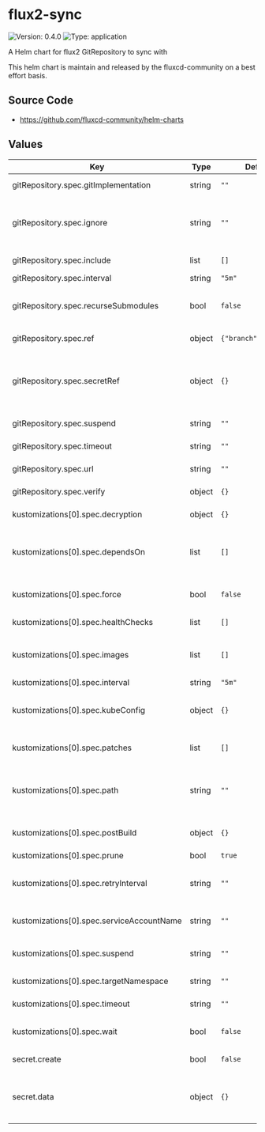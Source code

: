 # flux2-sync

![Version: 0.4.0](https://img.shields.io/badge/Version-0.4.0-informational?style=flat-square) ![Type: application](https://img.shields.io/badge/Type-application-informational?style=flat-square)

A Helm chart for flux2 GitRepository to sync with

This helm chart is maintain and released by the fluxcd-community on a best effort basis.

## Source Code

* <https://github.com/fluxcd-community/helm-charts>

## Values

| Key | Type | Default | Description |
|-----|------|---------|-------------|
| gitRepository.spec.gitImplementation | string | `""` | (Optional) Determines which git client library to use. Defaults to go-git, valid values are (‘go-git’, ‘libgit2’). |
| gitRepository.spec.ignore | string | `""` | (Optional) Ignore overrides the set of excluded patterns in the .sourceignore format (which is the same as .gitignore). If not provided, a default will be used, consult the documentation for your version to find out what those are. |
| gitRepository.spec.include | list | `[]` | (Optional) Extra git repositories to map into the repository |
| gitRepository.spec.interval | string | `"5m"` | The interval at which to check for repository updates. |
| gitRepository.spec.recurseSubmodules | bool | `false` | (Optional) When enabled, after the clone is created, initializes all submodules within, using their default settings. This option is available only when using the ‘go-git’ GitImplementation. |
| gitRepository.spec.ref | object | `{"branch":"master"}` | (Optional) The Git reference to checkout and monitor for changes, defaults to master branch. |
| gitRepository.spec.secretRef | object | `{}` | (Optional) The secret name containing the Git credentials. For HTTPS repositories the secret must contain username and password fields. For SSH repositories the secret must contain identity, identity.pub and known_hosts fields. If a secret.create is set, it will point to that one. |
| gitRepository.spec.suspend | string | `""` | (Optional) This flag tells the controller to suspend the reconciliation of this source. |
| gitRepository.spec.timeout | string | `""` | (Optional) The timeout for remote Git operations like cloning, defaults to 20s. |
| gitRepository.spec.url | string | `""` | The repository URL, can be an HTTP/S or SSH address. |
| gitRepository.spec.verify | object | `{}` | (Optional) Verify OpenPGP signature for the Git commit HEAD points to. |
| kustomizations[0].spec.decryption | object | `{}` | (Optional) Decrypt Kubernetes secrets before applying them on the cluster. |
| kustomizations[0].spec.dependsOn | list | `[]` | (Optional) DependsOn may contain a dependency.CrossNamespaceDependencyReference slice with references to Kustomization resources that must be ready before this Kustomization can be reconciled. |
| kustomizations[0].spec.force | bool | `false` | (Optional) Force instructs the controller to recreate resources when patching fails due to an immutable field change. Defaults to false. |
| kustomizations[0].spec.healthChecks | list | `[]` | (Optional) A list of resources to be included in the health assessment. |
| kustomizations[0].spec.images | list | `[]` | (Optional) Images is a list of (image name, new name, new tag or digest) for changing image names, tags or digests. This can also be achieved with a patch, but this operator is simpler to specify. |
| kustomizations[0].spec.interval | string | `"5m"` | The interval at which to reconcile the Kustomization. |
| kustomizations[0].spec.kubeConfig | object | `{}` | (Optional) The KubeConfig for reconciling the Kustomization on a remote cluster. When specified, KubeConfig takes precedence over ServiceAccountName. |
| kustomizations[0].spec.patches | list | `[]` | (Optional) Strategic merge and JSON patches, defined as inline YAML objects, capable of targeting objects based on kind, label and annotation selectors. |
| kustomizations[0].spec.path | string | `""` | (Optional) Path to the directory containing the kustomization.yaml file, or the set of plain YAMLs a kustomization.yaml should be generated for. Defaults to ‘None’, which translates to the root path of the SourceRef. |
| kustomizations[0].spec.postBuild | object | `{}` | (Optional) PostBuild describes which actions to perform on the YAML manifest generated by building the kustomize overlay. |
| kustomizations[0].spec.prune | bool | `true` | Prune enables garbage collection. Defaults to true. |
| kustomizations[0].spec.retryInterval | string | `""` | (Optional) The interval at which to retry a previously failed reconciliation. When not specified, the controller uses the KustomizationSpec.Interval value to retry failures. |
| kustomizations[0].spec.serviceAccountName | string | `""` | (Optional) The name of the Kubernetes service account to impersonate when reconciling this Kustomization. |
| kustomizations[0].spec.suspend | string | `""` | (Optional) This flag tells the controller to suspend subsequent kustomize executions, it does not apply to already started executions. Defaults to false. |
| kustomizations[0].spec.targetNamespace | string | `""` | (Optional) TargetNamespace sets or overrides the namespace in the kustomization.yaml file. |
| kustomizations[0].spec.timeout | string | `""` | (Optional) Timeout for validation, apply and health checking operations. Defaults to ‘Interval’ duration |
| kustomizations[0].spec.wait | bool | `false` | (Optional) Wait instructs the controller to check the health of all the reconciled resources. When enabled, the HealthChecks are ignored. Defaults to false. |
| secret.create | bool | `false` | Create a secret for the git repository. Defaults to false. |
| secret.data | object | `{}` | Data of the secret. For HTTPS repositories the secret must contain username and password fields. For SSH repositories the secret must contain identity, identity.pub and known_hosts fields. Values will be encoded to base64 by the helm chart. |
